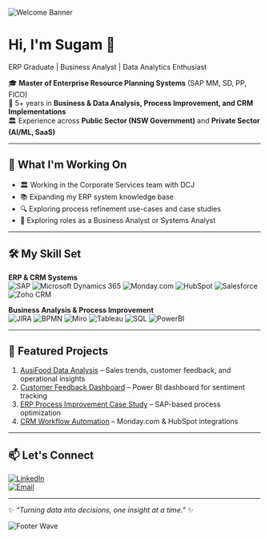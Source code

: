 ![Welcome Banner](https://capsule-render.vercel.app/api?type=waving&color=0:0f2027,50:2c5364,100:203a43&height=200&section=header&text=Welcome%20to%20my%20Profile!&fontSize=35&fontColor=ffffff&animation=fadeIn)

# Hi, I'm Sugam 👋  
ERP Graduate | Business Analyst | Data Analytics Enthusiast  

🎓 **Master of Enterprise Resource Planning Systems** (SAP MM, SD, PP, FICO)  
💼 5+ years in **Business & Data Analysis, Process Improvement, and CRM Implementations**  
🏛 Experience across **Public Sector (NSW Government)** and **Private Sector (AI/ML, SaaS)**  

---

## 🚀 What I'm Working On
- 🏛 Working in the Corporate Services team with DCJ  
- 📚 Expanding my ERP system knowledge base  
- 🔍 Exploring process refinement use-cases and case studies  
- 💼 Exploring roles as a Business Analyst or Systems Analyst  


---

## 🛠 My Skill Set

**ERP & CRM Systems**  
![SAP](https://img.shields.io/badge/SAP-MM,SD,PP,FICO-0FAAFF?logo=sap&logoColor=white)
![Microsoft Dynamics 365](https://img.shields.io/badge/Dynamics%20365-002050?logo=microsoft&logoColor=white)
![Monday.com](https://img.shields.io/badge/Monday.com-ff3e3e?logo=monday&logoColor=white)
![HubSpot](https://img.shields.io/badge/HubSpot-FF7A59?logo=hubspot&logoColor=white)
![Salesforce](https://img.shields.io/badge/Salesforce-00A1E0?logo=salesforce&logoColor=white)
![Zoho CRM](https://img.shields.io/badge/Zoho_CRM-FF4F00?logo=zoho&logoColor=white)

**Business Analysis & Process Improvement**  
![JIRA](https://img.shields.io/badge/JIRA-0052CC?logo=jira&logoColor=white)
![BPMN](https://img.shields.io/badge/BPMN-000000?logo=uml&logoColor=white)
![Miro](https://img.shields.io/badge/Miro-F7C922?logo=miro&logoColor=black)
![Tableau](https://img.shields.io/badge/Tableau-E97627?logo=tableau&logoColor=white)
![SQL](https://img.shields.io/badge/SQL-003B57?logo=postgresql&logoColor=white)
![PowerBI](https://img.shields.io/badge/Power%20BI-F2C811?logo=powerbi&logoColor=black)

---

## 📂 Featured Projects
1. [AusiFood Data Analysis](https://github.com/YourUsername/AusiFood-Data-Analysis) – Sales trends, customer feedback, and operational insights  
2. [Customer Feedback Dashboard](https://github.com/YourUsername/Customer-Feedback-Dashboard) – Power BI dashboard for sentiment tracking  
3. [ERP Process Improvement Case Study](https://github.com/YourUsername/ERP-Case-Study) – SAP-based process optimization  
4. [CRM Workflow Automation](https://github.com/YourUsername/CRM-Workflow-Automation) – Monday.com & HubSpot integrations

---

## 📫 Let's Connect
[![LinkedIn](https://img.shields.io/badge/LinkedIn-0077B5?logo=linkedin&logoColor=white)](https://www.linkedin.com/in/sugamrijal1)  
[![Email](https://img.shields.io/badge/Email-sugamrijal%40gmail.com-red?logo=gmail&logoColor=white)](mailto:sugamrijal@gmail.com)

---

✨ *“Turning data into decisions, one insight at a time.”* ✨

![Footer Wave](https://capsule-render.vercel.app/api?type=waving&color=0:0f2027,50:2c5364,100:203a43&height=100&section=footer)
